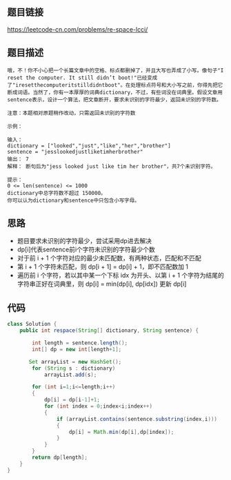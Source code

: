 ## 题目链接

https://leetcode-cn.com/problems/re-space-lcci/
## 题目描述

```
哦，不！你不小心把一个长篇文章中的空格、标点都删掉了，并且大写也弄成了小写。像句子"I reset the computer. It still didn’t boot!"已经变成了"iresetthecomputeritstilldidntboot"。在处理标点符号和大小写之前，你得先把它断成词语。当然了，你有一本厚厚的词典dictionary，不过，有些词没在词典里。假设文章用sentence表示，设计一个算法，把文章断开，要求未识别的字符最少，返回未识别的字符数。

注意：本题相对原题稍作改动，只需返回未识别的字符数

示例：

输入：
dictionary = ["looked","just","like","her","brother"]
sentence = "jesslookedjustliketimherbrother"
输出： 7
解释： 断句后为"jess looked just like tim her brother"，共7个未识别字符。

提示：
0 <= len(sentence) <= 1000
dictionary中总字符数不超过 150000。
你可以认为dictionary和sentence中只包含小写字母。

```

## 思路

* 题目要求未识别的字符最少，尝试采用dp进去解决
* dp[i]代表sentence前i个字符未识别的字符最少个数
* 对于前 i + 1 个字符对应的最少未匹配数，有两种状态，匹配和不匹配
* 第 i + 1 个字符未匹配，则 dp[i + 1] = dp[i] + 1，即不匹配数加 1
* 遍历前 i 个字符，若以其中某一个下标 idx 为开头、以第 i + 1 个字符为结尾的字符串正好在词典里，则 dp[i] = min(dp[i], dp[idx]) 更新 dp[i]

## 代码

```java
class Solution {
    public int respace(String[] dictionary, String sentence) {

        int length = sentence.length();
        int[] dp = new int[length+1];

       Set arrayList = new HashSet();
        for (String s : dictionary)
            arrayList.add(s);

        for (int i=1;i<=length;i++)
        {
            dp[i] = dp[i-1]+1;
            for (int index = 0;index<i;index++)
            {
                if (arrayList.contains(sentence.substring(index,i)))
                {
                    dp[i] = Math.min(dp[i],dp[index]);
                }
            }
        }
        return dp[length];
    }
}
```

